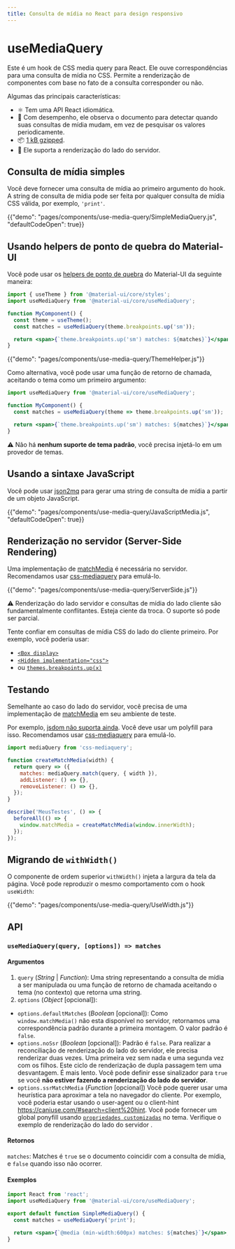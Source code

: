 ```yaml
---
title: Consulta de mídia no React para design responsivo
---
```


# useMediaQuery

<p class="description">Este é um hook de CSS media query para React. Ele ouve correspondências para uma consulta de mídia no CSS. Permite a renderização de componentes com base no fato de a consulta corresponder ou não.</p>

Algumas das principais características:

- ⚛️ Tem uma API React idiomática.
- 🚀 Com desempenho, ele observa o documento para detectar quando suas consultas de mídia mudam, em vez de pesquisar os valores periodicamente.
- 📦 [1 kB gzipped](/size-snapshot).
- 🤖 Ele suporta a renderização do lado do servidor.

## Consulta de mídia simples

Você deve fornecer uma consulta de mídia ao primeiro argumento do hook. A string de consulta de mídia pode ser feita por qualquer consulta de mídia CSS válida, por exemplo, `'print'`.

{{"demo": "pages/components/use-media-query/SimpleMediaQuery.js", "defaultCodeOpen": true}}

## Usando helpers de ponto de quebra do Material-UI

Você pode usar os [helpers de ponto de quebra](/customization/breakpoints/) do Material-UI da seguinte maneira:

```jsx
import { useTheme } from '@material-ui/core/styles';
import useMediaQuery from '@material-ui/core/useMediaQuery';

function MyComponent() {
  const theme = useTheme();
  const matches = useMediaQuery(theme.breakpoints.up('sm'));

  return <span>{`theme.breakpoints.up('sm') matches: ${matches}`}</span>;
}
```

{{"demo": "pages/components/use-media-query/ThemeHelper.js"}}

Como alternativa, você pode usar uma função de retorno de chamada, aceitando o tema como um primeiro argumento:

```jsx
import useMediaQuery from '@material-ui/core/useMediaQuery';

function MyComponent() {
  const matches = useMediaQuery(theme => theme.breakpoints.up('sm'));

  return <span>{`theme.breakpoints.up('sm') matches: ${matches}`}</span>;
}
```

⚠️ Não há **nenhum suporte de tema padrão**, você precisa injetá-lo em um provedor de temas.

## Usando a sintaxe JavaScript

Você pode usar [json2mq](https://github.com/akiran/json2mq) para gerar uma string de consulta de mídia a partir de um objeto JavaScript.

{{"demo": "pages/components/use-media-query/JavaScriptMedia.js", "defaultCodeOpen": true}}

## Renderização no servidor (Server-Side Rendering)

Uma implementação de [matchMedia](https://developer.mozilla.org/en-US/web-app/Web/API/Window/matchMedia) é necessária no servidor. Recomendamos usar [css-mediaquery](https://github.com/ericf/css-mediaquery) para emulá-lo.

{{"demo": "pages/components/use-media-query/ServerSide.js"}}

⚠️ Renderização do lado servidor e consultas de mídia do lado cliente são fundamentalmente conflitantes. Esteja ciente da troca. O suporte só pode ser parcial.

Tente confiar em consultas de mídia CSS do lado do cliente primeiro. Por exemplo, você poderia usar:

- [`<Box display>`](/system/display/#hiding-elements)
- [`<Hidden implementation="css">`](/components/hidden/#css)
- ou [`themes.breakpoints.up(x)`](/customization/breakpoints/#css-media-queries)

## Testando

Semelhante ao caso do lado do servidor, você precisa de uma implementação de [matchMedia](https://developer.mozilla.org/en-US/web-app/Web/API/Window/matchMedia) em seu ambiente de teste.

Por exemplo, [jsdom não suporta ainda](https://github.com/jsdom/jsdom/blob/master/test/web-platform-tests/to-upstream/html/browsers/the-window-object/window-properties-dont-upstream.html). Você deve usar um polyfill para isso. Recomendamos usar [css-mediaquery](https://github.com/ericf/css-mediaquery) para emulá-lo.

```js
import mediaQuery from 'css-mediaquery';

function createMatchMedia(width) {
  return query => ({
    matches: mediaQuery.match(query, { width }),
    addListener: () => {},
    removeListener: () => {},
  });
}

describe('MeusTestes', () => {
  beforeAll(() => {
    window.matchMedia = createMatchMedia(window.innerWidth);
  });
});
```

## Migrando de `withWidth()`

O componente de ordem superior `withWidth()` injeta a largura da tela da página. Você pode reproduzir o mesmo comportamento com o hook `useWidth`:

{{"demo": "pages/components/use-media-query/UseWidth.js"}}

## API

### `useMediaQuery(query, [options]) => matches`

#### Argumentos

1. `query` (*String* | *Function*): Uma string representando a consulta de mídia a ser manipulada ou uma função de retorno de chamada aceitando o tema (no contexto) que retorna uma string.
2. `options` (*Object* [opcional]): 
  - `options.defaultMatches` (*Boolean* [opcional]): Como `window.matchMedia()` não esta disponível no servidor, retornamos uma correspondência padrão durante a primeira montagem. O valor padrão é `false`.
  - `options.noSsr` (*Boolean* [opcional]): Padrão é `false`. Para realizar a reconciliação de renderização do lado do servidor, ele precisa renderizar duas vezes. Uma primeira vez sem nada e uma segunda vez com os filhos. Este ciclo de renderização de dupla passagem tem uma desvantagem. É mais lento. Você pode definir esse sinalizador para `true` se você **não estiver fazendo a renderização do lado do servidor**.
  - `options.ssrMatchMedia` (*Function* [opcional]) Você pode querer usar uma heurística para aproximar a tela no navegador do cliente. Por exemplo, você poderia estar usando o user-agent ou o client-hint https://caniuse.com/#search=client%20hint. Você pode fornecer um global ponyfill usando [`propriedades customizadas`](/customization/globals/#default-props) no tema. Verifique o exemplo de renderização do lado do servidor [](#server-side-rendering).

#### Retornos

`matches`: Matches é `true` se o documento coincidir com a consulta de mídia, e `false` quando isso não ocorrer.

#### Exemplos

```jsx
import React from 'react';
import useMediaQuery from '@material-ui/core/useMediaQuery';

export default function SimpleMediaQuery() {
  const matches = useMediaQuery('print');

  return <span>{`@media (min-width:600px) matches: ${matches}`}</span>;
}
```